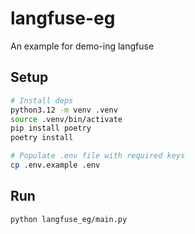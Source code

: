 # langfuse-eg

An example for demo-ing langfuse

## Setup

```bash
# Install deps
python3.12 -m venv .venv
source .venv/bin/activate
pip install poetry
poetry install

# Populate .env file with required keys
cp .env.example .env
```

## Run

```bash
python langfuse_eg/main.py
```
